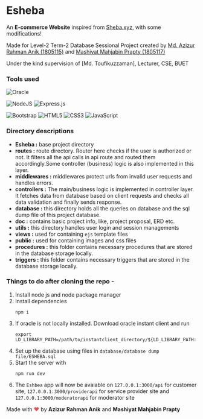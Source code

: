 
# Esheba

An **E-commerce Website** inspired from [Sheba.xyz](https://www.sheba.xyz/), with some modifications!

Made for Level-2 Term-2 Database Sessional Project created by [Md. Azizur Rahman Anik (1805115)](https://github.com/ANIK115) and [Mashiyat Mahjabin Prapty (1805117)](https://github.com/Mashiyat-Mahjabin?fbclid=IwAR0FYDI4gDviVK3Um6OECGFhjHd9HlcUEWYDwuZvN83uHQRnuSlVeKFDFbU)

Under the kind supervision of [Md. Toufikuzzaman], Lecturer, CSE, BUET



### Tools used

![Oracle](https://img.shields.io/badge/Oracle-F80000?style=for-the-badge&logo=oracle&logoColor=white)

![NodeJS](https://img.shields.io/badge/node.js-6DA55F?style=for-the-badge&logo=node.js&logoColor=white)
![Express.js](https://img.shields.io/badge/express.js-%23404d59.svg?style=for-the-badge&logo=express&logoColor=%2361DAFB)

![Bootstrap](https://img.shields.io/badge/bootstrap-%23563D7C.svg?style=for-the-badge&logo=bootstrap&logoColor=white)
![HTML5](https://img.shields.io/badge/html5-%23E34F26.svg?style=for-the-badge&logo=html5&logoColor=white)
![CSS3](https://img.shields.io/badge/css3-%231572B6.svg?style=for-the-badge&logo=css3&logoColor=white)
![JavaScript](https://img.shields.io/badge/javascript-%23323330.svg?style=for-the-badge&logo=javascript&logoColor=%23F7DF1E)


### Directory descriptions
* **Esheba :** base project directory
* **routes :** route directory. Router here checks if the user is authorized or not. It filters all the api calls in api route and routed them accordingly.Some controller (business) logic is also implemented in this layer.
* **middlewares :** middlewares protect urls from invalid user requests and handles errors.
* **controllers :** The main/business logic is implemented in controller layer. It fetches data from database based on client requests and checks all data validation and finally sends response.
* **database :** this directory holds all the queries on database and the sql dump file of this project database.
* **doc :** contains basic project info, like, project proposal, ERD etc.
* **utils :** this directory handles user login and session managements
* **views :** used for containing `ejs` template files
* **public :** used for containing images and css files
* **procedures :** this folder contains necessary procedures that are stored in the database storage locally.
* **triggers :** this folder contains necessary triggers that are stored in the database storage locally.


### Things to do after cloning the repo -
1. Install node js and node package manager
2. Install dependencies
	```
	npm i 
	```
3. If oracle is not locally installed. Download oracle instant client and run
	```
	export LD_LIBRARY_PATH=/path/to/instantclient_directory/${LD_LIBRARY_PATH:+:$LD_LIBRARY_PATH}
	```
4. Set up the database using files in `database/database dump file/ESHEBA.sql`
6. Start the server with
	```
	npm run dev
	```
7. The `Eshbea` app will now be avaiable on `127.0.0.1:3000/api` for customer site, `127.0.0.1:3000/providerapi` for service provider site and `127.0.0.1:3000/moderatorapi` for moderator site


Made with <span style="color: #e25555;">&#9829;</span> by **Azizur Rahman Anik** and **Mashiyat Mahjabin Prapty**
